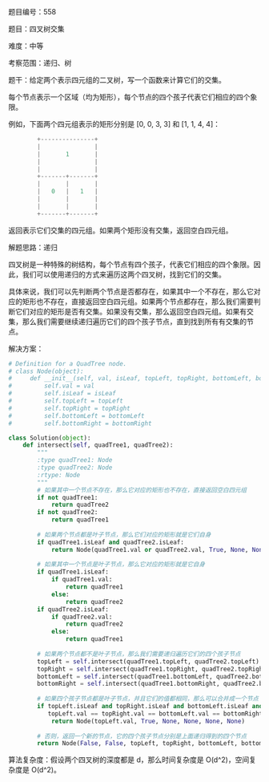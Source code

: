 题目编号：558

题目：四叉树交集

难度：中等

考察范围：递归、树

题干：给定两个表示四元组的二叉树，写一个函数来计算它们的交集。

每个节点表示一个区域（均为矩形），每个节点的四个孩子代表它们相应的四个象限。

例如，下面两个四元组表示的矩形分别是 [0, 0, 3, 3] 和 [1, 1, 4, 4]：

```python
        +---------------+
        |               |
        |       1       |
        |               |
        |               |
        +-------+-------+
        |       |       |
        |   0   |   1   |
        |       |       |
        |       |       |
        +-------+-------+
```

返回表示它们交集的四元组。如果两个矩形没有交集，返回空白四元组。

解题思路：递归

四叉树是一种特殊的树结构，每个节点有四个孩子，代表它们相应的四个象限。因此，我们可以使用递归的方式来遍历这两个四叉树，找到它们的交集。

具体来说，我们可以先判断两个节点是否都存在，如果其中一个不存在，那么它对应的矩形也不存在，直接返回空白四元组。如果两个节点都存在，那么我们需要判断它们对应的矩形是否有交集。如果没有交集，那么返回空白四元组。如果有交集，那么我们需要继续递归遍历它们的四个孩子节点，直到找到所有有交集的节点。

解决方案：

```python
# Definition for a QuadTree node.
# class Node(object):
#     def __init__(self, val, isLeaf, topLeft, topRight, bottomLeft, bottomRight):
#         self.val = val
#         self.isLeaf = isLeaf
#         self.topLeft = topLeft
#         self.topRight = topRight
#         self.bottomLeft = bottomLeft
#         self.bottomRight = bottomRight

class Solution(object):
    def intersect(self, quadTree1, quadTree2):
        """
        :type quadTree1: Node
        :type quadTree2: Node
        :rtype: Node
        """
        # 如果其中一个节点不存在，那么它对应的矩形也不存在，直接返回空白四元组
        if not quadTree1:
            return quadTree2
        if not quadTree2:
            return quadTree1
        
        # 如果两个节点都是叶子节点，那么它们对应的矩形就是它们自身
        if quadTree1.isLeaf and quadTree2.isLeaf:
            return Node(quadTree1.val or quadTree2.val, True, None, None, None, None)
        
        # 如果其中一个节点是叶子节点，那么它对应的矩形就是它自身
        if quadTree1.isLeaf:
            if quadTree1.val:
                return quadTree1
            else:
                return quadTree2
        if quadTree2.isLeaf:
            if quadTree2.val:
                return quadTree2
            else:
                return quadTree1
        
        # 如果两个节点都不是叶子节点，那么我们需要递归遍历它们的四个孩子节点
        topLeft = self.intersect(quadTree1.topLeft, quadTree2.topLeft)
        topRight = self.intersect(quadTree1.topRight, quadTree2.topRight)
        bottomLeft = self.intersect(quadTree1.bottomLeft, quadTree2.bottomLeft)
        bottomRight = self.intersect(quadTree1.bottomRight, quadTree2.bottomRight)
        
        # 如果四个孩子节点都是叶子节点，并且它们的值都相同，那么可以合并成一个节点
        if topLeft.isLeaf and topRight.isLeaf and bottomLeft.isLeaf and bottomRight.isLeaf and \
           topLeft.val == topRight.val == bottomLeft.val == bottomRight.val:
            return Node(topLeft.val, True, None, None, None, None)
        
        # 否则，返回一个新的节点，它的四个孩子节点分别是上面递归得到的四个节点
        return Node(False, False, topLeft, topRight, bottomLeft, bottomRight)
```

算法复杂度：假设两个四叉树的深度都是 d，那么时间复杂度是 O(d^2)，空间复杂度是 O(d^2)。
